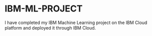 # IBM-ML-PROJECT
I have completed my IBM Machine Learning project on the IBM Cloud platform and deployed it through IBM Cloud.
